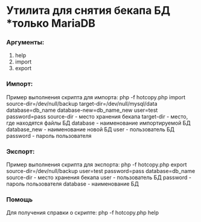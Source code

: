 # Утилита для снятия бекапа БД *только MariaDB

### Аргументы:
1. help
2. import
3. export

### Импорт:
Пример выполнения скрипта для импорта:
php -f hotcopy.php import source-dir=/dev/null/backup target-dir=/dev/null/mysql/data database=db_name database-new=db_name_new user=test password=pass 
source-dir - место хранения бекапа
target-dir - место, где находятся файлы БД
database - наименование импортируемой БД
database_new - наименование новой БД
user - пользователь БД
password -  пароль пользователя

### Экспорт:
Пример выполнения скрипта для экспорта:
php -f hotcopy.php export source-dir=/dev/null/backup user=test password=pass database=db_name
source-dir - место хранения бекапа
user - пользователь БД
password - пароль пользователя
database - наименование БД 

### Помощь
Для получения справки о скрипте:
php -f hotcopy.php help
